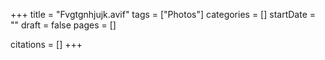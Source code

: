 +++
title = "Fvgtgnhjujk.avif"
tags = ["Photos"]
categories = []
startDate = ""
draft = false
pages = []

citations = []
+++
